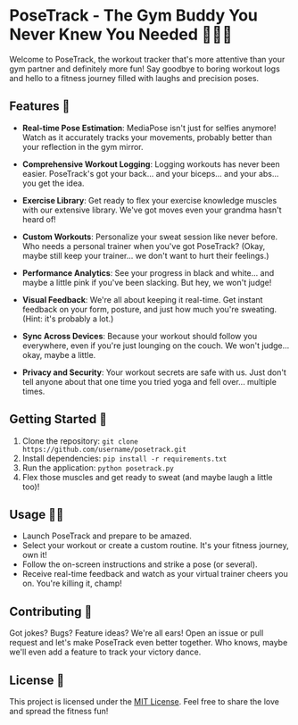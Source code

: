 # PoseTrack - The Gym Buddy You Never Knew You Needed 🏋️‍♂️💪

Welcome to PoseTrack, the workout tracker that's more attentive than your gym partner and definitely more fun! Say goodbye to boring workout logs and hello to a fitness journey filled with laughs and precision poses.

## Features 🌟

- **Real-time Pose Estimation**: MediaPose isn't just for selfies anymore! Watch as it accurately tracks your movements, probably better than your reflection in the gym mirror.

- **Comprehensive Workout Logging**: Logging workouts has never been easier. PoseTrack's got your back... and your biceps... and your abs... you get the idea.

- **Exercise Library**: Get ready to flex your exercise knowledge muscles with our extensive library. We've got moves even your grandma hasn't heard of!

- **Custom Workouts**: Personalize your sweat session like never before. Who needs a personal trainer when you've got PoseTrack? (Okay, maybe still keep your trainer... we don't want to hurt their feelings.)

- **Performance Analytics**: See your progress in black and white... and maybe a little pink if you've been slacking. But hey, we won't judge!

- **Visual Feedback**: We're all about keeping it real-time. Get instant feedback on your form, posture, and just how much you're sweating. (Hint: it's probably a lot.)

- **Sync Across Devices**: Because your workout should follow you everywhere, even if you're just lounging on the couch. We won't judge... okay, maybe a little.

- **Privacy and Security**: Your workout secrets are safe with us. Just don't tell anyone about that one time you tried yoga and fell over... multiple times.

## Getting Started 🚀

1. Clone the repository: `git clone https://github.com/username/posetrack.git`
2. Install dependencies: `pip install -r requirements.txt`
3. Run the application: `python posetrack.py`
4. Flex those muscles and get ready to sweat (and maybe laugh a little too)!

## Usage 🏃‍♀️

- Launch PoseTrack and prepare to be amazed.
- Select your workout or create a custom routine. It's your fitness journey, own it!
- Follow the on-screen instructions and strike a pose (or several).
- Receive real-time feedback and watch as your virtual trainer cheers you on. You're killing it, champ!

## Contributing 🤝

Got jokes? Bugs? Feature ideas? We're all ears! Open an issue or pull request and let's make PoseTrack even better together. Who knows, maybe we'll even add a feature to track your victory dance.

## License 📜

This project is licensed under the [MIT License](License). Feel free to share the love and spread the fitness fun!
